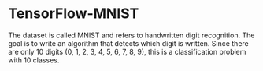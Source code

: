 # TensorFlow-MNIST
The dataset is called MNIST and refers to handwritten digit recognition. 
The goal is to write an algorithm that detects which digit is written. Since there are only 10 digits (0, 1, 2, 3, 4, 5, 6, 7, 8, 9), this is a classification problem with 10 classes.
